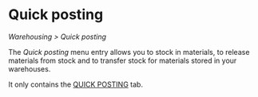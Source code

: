 # Quick posting

*Warehousing > Quick posting*

The *Quick posting* menu entry allows you to stock in materials, to release materials from stock and to transfer stock for materials stored in your warehouses.

It only contains the [QUICK POSTING](./01a_QuickPosting.md) tab.